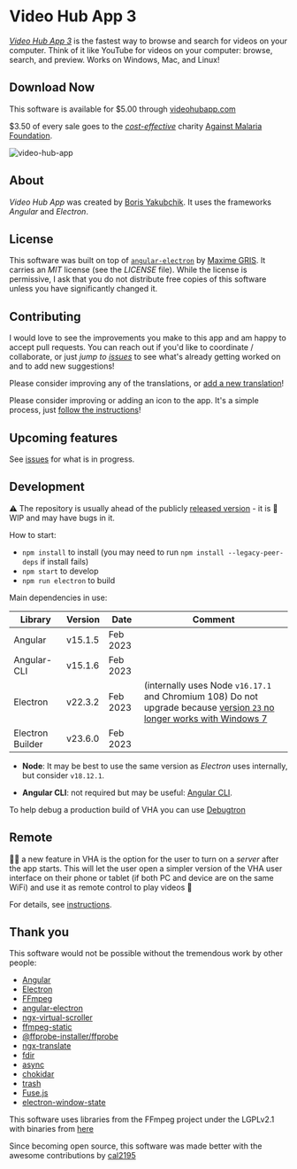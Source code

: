 # Video Hub App 3

[*Video Hub App 3*](https://videohubapp.com/) is the fastest way to browse and search for videos on your computer. Think of it like YouTube for videos on your computer: browse, search, and preview. Works on Windows, Mac, and Linux!


## Download Now

This software is available for $5.00 through [videohubapp.com](https://videohubapp.com/download)

$3.50 of every sale goes to the [_cost-effective_](https://www.givewell.org/charities/top-charities) charity [Against Malaria Foundation](https://www.againstmalaria.com/).

![video-hub-app](https://user-images.githubusercontent.com/17264277/82097107-3ed91700-96d0-11ea-8679-87fa3e07cd0b.jpg)


## About

*Video Hub App* was created by [Boris Yakubchik](https://videohubapp.com/en/about). It uses the frameworks _Angular_ and _Electron_.


## License

This software was built on top of [`angular-electron`](https://github.com/maximegris/angular-electron) by [Maxime GRIS](https://github.com/maximegris). It carries an _MIT_ license (see the _LICENSE_ file). While the license is permissive, I ask that you do not distribute free copies of this software unless you have significantly changed it.


## Contributing

I would love to see the improvements you make to this app and am happy to accept pull requests. You can reach out if you'd like to coordinate / collaborate, or just *jump to [issues](https://github.com/whyboris/Video-Hub-App/issues)* to see what's already getting worked on and to add new suggestions!

Please consider improving any of the translations, or [add a new translation](https://github.com/whyboris/Video-Hub-App/tree/master/i18n)!

Please consider improving or adding an icon to the app. It's a simple process, just [follow the instructions](https://github.com/whyboris/Video-Hub-App/tree/master/src/app/components/icon)!


## Upcoming features

See [issues](https://github.com/whyboris/Video-Hub-App/issues) for what is in progress.


## Development

⚠ The repository is usually ahead of the publicly [released version](https://github.com/whyboris/Video-Hub-App/releases) - it is 🚧 WIP and may have bugs in it.

How to start:

- `npm install` to install (you may need to run `npm install --legacy-peer-deps` if install fails)
- `npm start` to develop
- `npm run electron` to build

Main dependencies in use:

| Library          | Version   | Date           | Comment |
| ---------------- | --------- | -------------- | ------- |
| Angular          | v15.1.5   | Feb 2023       |         |
| Angular-CLI      | v15.1.6   | Feb 2023       |         |
| Electron         | v22.3.2   | Feb 2023       | (internally uses Node `v16.17.1` and Chromium 108) Do not upgrade because [version `23` no longer works with Windows 7](https://www.electronjs.org/blog/windows-7-to-8-1-deprecation-notice) |
| Electron Builder | v23.6.0   | Feb 2023       |         |

- **Node**: It may be best to use the same version as _Electron_ uses internally, but consider `v18.12.1`.

- **Angular CLI**: not required but may be useful: [Angular CLI](https://cli.angular.io).

To help debug a production build of VHA you can use [Debugtron](https://github.com/bytedance/debugtron)


## Remote

👩‍🚀 a new feature in VHA is the option for the user to turn on a _server_ after the app starts. This will let the user open a simpler version of the VHA user interface on their phone or tablet (if both PC and device are on the same WiFi) and use it as remote control to play videos 🚀

For details, see [instructions](https://github.com/whyboris/Video-Hub-App/blob/master/remote/README.md).


## Thank you

This software would not be possible without the tremendous work by other people:

 - [Angular](https://github.com/angular/angular)
 - [Electron](https://github.com/electron/electron)
 - [FFmpeg](https://www.ffmpeg.org/)
 - [angular-electron](https://github.com/maximegris/angular-electron)
 - [ngx-virtual-scroller](https://github.com/rintoj/ngx-virtual-scroller)
 - [ffmpeg-static](https://github.com/eugeneware/ffmpeg-static)
 - [@ffprobe-installer/ffprobe](https://github.com/SavageCore/node-ffprobe-installer)
 - [ngx-translate](https://github.com/ngx-translate/core)
 - [fdir](https://github.com/thecodrr/fdir)
 - [async](https://github.com/caolan/async)
 - [chokidar](https://github.com/paulmillr/chokidar)
 - [trash](https://github.com/sindresorhus/trash)
 - [Fuse.js](https://github.com/krisk/Fuse)
 - [electron-window-state](https://github.com/mawie81/electron-window-state)

This software uses libraries from the FFmpeg project under the LGPLv2.1 with binaries from [here](https://github.com/kribblo/node-ffmpeg-installer#the-binaries)

Since becoming open source, this software was made better with the awesome contributions by [cal2195](https://github.com/cal2195)
